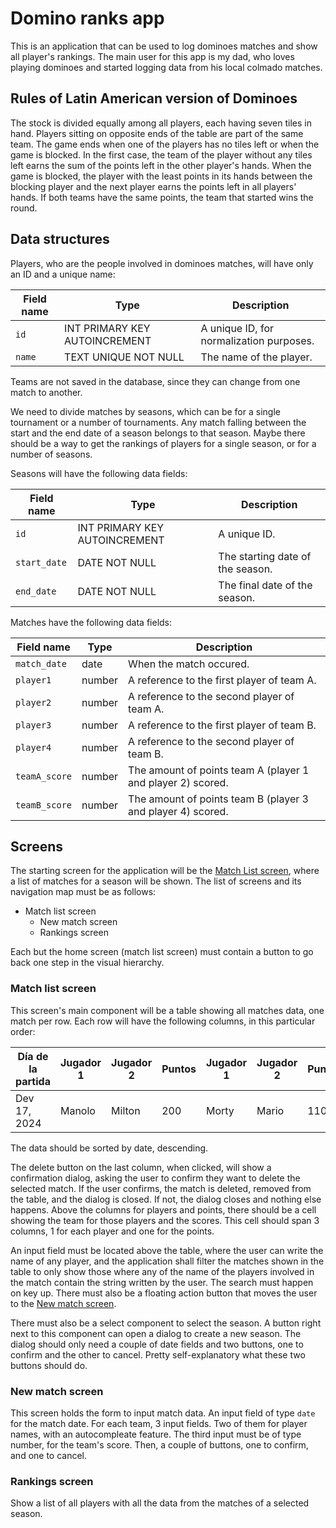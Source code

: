 # Domino ranks app

This is an application that can be used to log dominoes matches and show all player's rankings.
The main user for this app is my dad, who loves playing dominoes and started logging data from his local colmado matches.

## Rules of Latin American version of Dominoes

The stock is divided equally among all players, each having seven tiles in hand.
Players sitting on opposite ends of the table are part of the same team.
The game ends when one of the players has no tiles left or when the game is blocked.
In the first case, the team of the player without any tiles left earns the sum of the points left in the other player's hands.
When the game is blocked, the player with the least points in its hands between the blocking player and the next player earns the points left in all players' hands.
If both teams have the same points, the team that started wins the round.

## Data structures

Players, who are the people involved in dominoes matches, will have only an ID and a unique name:

| Field name | Type                          | Description                              |
| ---------- | ----------------------------- | ---------------------------------------- |
| `id`       | INT PRIMARY KEY AUTOINCREMENT | A unique ID, for normalization purposes. |
| `name`     | TEXT UNIQUE NOT NULL          | The name of the player.                  |

Teams are not saved in the database, since they can change from one match to another.

We need to divide matches by seasons, which can be for a single tournament or a number of tournaments.
Any match falling between the start and the end date of a season belongs to that season.
Maybe there should be a way to get the rankings of players for a single season, or for a number of seasons.

Seasons will have the following data fields:

| Field name   | Type                          | Description                      |
| ------------ | ----------------------------- | -------------------------------- |
| `id`         | INT PRIMARY KEY AUTOINCREMENT | A unique ID.                     |
| `start_date` | DATE NOT NULL                 | The starting date of the season. |
| `end_date`   | DATE NOT NULL                 | The final date of the season.    |

Matches have the following data fields:

| Field name    | Type   | Description                                                 |
| ------------- | ------ | ----------------------------------------------------------- |
| `match_date`  | date   | When the match occured.                                     |
| `player1`     | number | A reference to the first player of team A.                  |
| `player2`     | number | A reference to the second player of team A.                 |
| `player3`     | number | A reference to the first player of team B.                  |
| `player4`     | number | A reference to the second player of team B.                 |
| `teamA_score` | number | The amount of points team A (player 1 and player 2) scored. |
| `teamB_score` | number | The amount of points team B (player 3 and player 4) scored. |

## Screens

The starting screen for the application will be the [Match List screen](#match-list-screen), where a list of matches for a season will be shown. The list of screens and its navigation map must be as follows:

- Match list screen
  - New match screen
  - Rankings screen

Each but the home screen (match list screen) must contain a button to go back one step in the visual hierarchy.

### Match list screen

This screen's main component will be a table showing all matches data, one match per row.
Each row will have the following columns, in this particular order:

| Día de la partida | Jugador 1 | Jugador 2 | Puntos | Jugador 1 | Jugador 2 | Puntos |     |
| ----------------- | --------- | --------- | ------ | --------- | --------- | ------ | --- |
| Dev 17, 2024      | Manolo    | Milton    | 200    | Morty     | Mario     | 110    | DEL |

The data should be sorted by date, descending.

The delete button on the last column, when clicked, will show a confirmation dialog, asking the user to confirm they want to delete the selected match. If the user confirms, the match is deleted, removed from the table, and the dialog is closed. If not, the dialog closes and nothing else happens.
Above the columns for players and points, there should be a cell showing the team for those players and the scores. This cell should span 3 columns, 1 for each player and one for the points.

An input field must be located above the table, where the user can write the name of any player, and the application shall filter the matches shown in the table to only show those where any of the name of the players involved in the match contain the string written by the user. The search must happen on key up.
There must also be a floating action button that moves the user to the [New match screen](#new-match-screen).

There must also be a select component to select the season.
A button right next to this component can open a dialog to create a new season.
The dialog should only need a couple of date fields and two buttons, one to confirm and the other to cancel.
Pretty self-explanatory what these two buttons should do.

### New match screen

This screen holds the form to input match data.
An input field of type `date` for the match date.
For each team, 3 input fields. Two of them for player names, with an autocompleate feature.
The third input must be of type number, for the team's score.
Then, a couple of buttons, one to confirm, and one to cancel.

### Rankings screen

Show a list of all players with all the data from the matches of a selected season.
